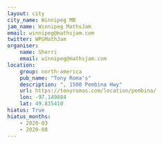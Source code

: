 ```yaml
---
layout: city
city_name: Winnipeg MB
jam_name: Winnipeg MathsJam
email: winnipeg@mathsjam.com
twitter: WPGMathJam
organiser:
    name: Sherri
    email: winnipeg@mathsjam.com
location:
    group: north-america
    pub_name: "Tony Roma's"
    description: ", 1500 Pembina Hwy"
    url: https://tonyromas.com/location/pembina/
    lon: -97.149884
    lat: 49.835410
hiatus: True
hiatus_months:
    - 2020-03
    - 2020-08
---
```

